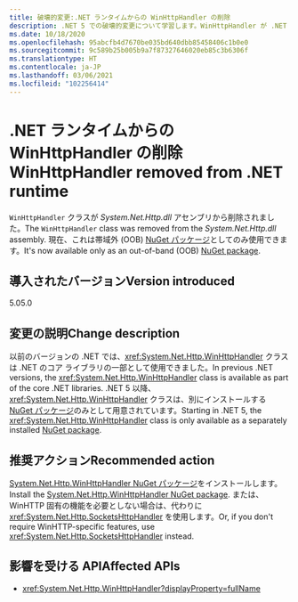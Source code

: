 ```yaml
---
title: 破壊的変更:.NET ランタイムからの WinHttpHandler の削除
description: .NET 5 での破壊的変更について学習します。WinHttpHandler が .NET ランタイムから削除されました。
ms.date: 10/18/2020
ms.openlocfilehash: 95abcfb4d7670be035bd640dbb85458406c1b0e0
ms.sourcegitcommit: 9c589b25b005b9a7f87327646020eb85c3b6306f
ms.translationtype: HT
ms.contentlocale: ja-JP
ms.lasthandoff: 03/06/2021
ms.locfileid: "102256414"
---
```

# <a name="winhttphandler-removed-from-net-runtime"></a><span data-ttu-id="d8d4d-103">.NET ランタイムからの WinHttpHandler の削除</span><span class="sxs-lookup"><span data-stu-id="d8d4d-103">WinHttpHandler removed from .NET runtime</span></span>

<span data-ttu-id="d8d4d-104">`WinHttpHandler` クラスが *System.Net.Http.dll* アセンブリから削除されました。</span><span class="sxs-lookup"><span data-stu-id="d8d4d-104">The `WinHttpHandler` class was removed from the *System.Net.Http.dll* assembly.</span></span> <span data-ttu-id="d8d4d-105">現在、これは帯域外 (OOB) [NuGet パッケージ](https://www.nuget.org/packages/System.Net.Http.WinHttpHandler/)としてのみ使用できます。</span><span class="sxs-lookup"><span data-stu-id="d8d4d-105">It's now available only as an out-of-band (OOB) [NuGet package](https://www.nuget.org/packages/System.Net.Http.WinHttpHandler/).</span></span>

## <a name="version-introduced"></a><span data-ttu-id="d8d4d-106">導入されたバージョン</span><span class="sxs-lookup"><span data-stu-id="d8d4d-106">Version introduced</span></span>

<span data-ttu-id="d8d4d-107">5.0</span><span class="sxs-lookup"><span data-stu-id="d8d4d-107">5.0</span></span>

## <a name="change-description"></a><span data-ttu-id="d8d4d-108">変更の説明</span><span class="sxs-lookup"><span data-stu-id="d8d4d-108">Change description</span></span>

<span data-ttu-id="d8d4d-109">以前のバージョンの .NET では、<xref:System.Net.Http.WinHttpHandler> クラスは .NET のコア ライブラリの一部として使用できました。</span><span class="sxs-lookup"><span data-stu-id="d8d4d-109">In previous .NET versions, the <xref:System.Net.Http.WinHttpHandler> class is available as part of the core .NET libraries.</span></span> <span data-ttu-id="d8d4d-110">.NET 5 以降、<xref:System.Net.Http.WinHttpHandler> クラスは、別にインストールする [NuGet パッケージ](https://www.nuget.org/packages/System.Net.Http.WinHttpHandler/)のみとして用意されています。</span><span class="sxs-lookup"><span data-stu-id="d8d4d-110">Starting in .NET 5, the <xref:System.Net.Http.WinHttpHandler> class is only available as a separately installed [NuGet package](https://www.nuget.org/packages/System.Net.Http.WinHttpHandler/).</span></span>

## <a name="recommended-action"></a><span data-ttu-id="d8d4d-111">推奨アクション</span><span class="sxs-lookup"><span data-stu-id="d8d4d-111">Recommended action</span></span>

<span data-ttu-id="d8d4d-112">[System.Net.Http.WinHttpHandler NuGet パッケージ](https://www.nuget.org/packages/System.Net.Http.WinHttpHandler/)をインストールします。</span><span class="sxs-lookup"><span data-stu-id="d8d4d-112">Install the [System.Net.Http.WinHttpHandler NuGet package](https://www.nuget.org/packages/System.Net.Http.WinHttpHandler/).</span></span> <span data-ttu-id="d8d4d-113">または、WinHTTP 固有の機能を必要としない場合は、代わりに <xref:System.Net.Http.SocketsHttpHandler> を使用します。</span><span class="sxs-lookup"><span data-stu-id="d8d4d-113">Or, if you don't require WinHTTP-specific features, use <xref:System.Net.Http.SocketsHttpHandler> instead.</span></span>

## <a name="affected-apis"></a><span data-ttu-id="d8d4d-114">影響を受ける API</span><span class="sxs-lookup"><span data-stu-id="d8d4d-114">Affected APIs</span></span>

- <xref:System.Net.Http.WinHttpHandler?displayProperty=fullName>

<!--

### Affected APIs

- `T:System.Net.Http.WinHttpHandler`

### Category

Networking

-->
